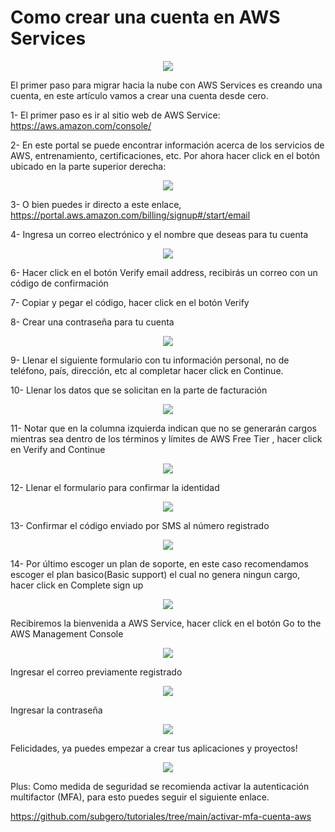 # Como crear una cuenta en AWS Services

<p align="center">
  <img src="images/1.webp" />
</p>

El primer paso para migrar hacia la nube con AWS Services es creando una cuenta, en este artículo vamos a crear una cuenta desde cero.

1- El primer paso es ir al sitio web de AWS Service: https://aws.amazon.com/console/

2- En este portal se puede encontrar información acerca de los servicios de AWS, entrenamiento, certificaciones, etc. Por ahora hacer click en el botón ubicado en la parte superior derecha:

<p align="center">
  <img src="images/2.webp" />
</p>

3- O bien puedes ir directo a este enlace, https://portal.aws.amazon.com/billing/signup#/start/email

4- Ingresa un correo electrónico y el nombre que deseas para tu cuenta

<p align="center">
  <img src="images/3.webp" />
</p>

6- Hacer click en el botón Verify email address, recibirás un correo con un código de confirmación

7- Copiar y pegar el código, hacer click en el botón Verify

8- Crear una contraseña para tu cuenta

<p align="center">
  <img src="images/4.webp" />
</p>

9- Llenar el siguiente formulario con tu información personal, no de teléfono, país, dirección, etc al completar hacer click en Continue.

10- Llenar los datos que se solicitan en la parte de facturación

<p align="center">
  <img src="images/5.webp" />
</p>

11- Notar que en la columna izquierda indican que no se generarán cargos mientras sea dentro de los términos y límites de AWS Free Tier , hacer click en Verify and Continue

<p align="center">
  <img src="images/6.webp" />
</p>

12- Llenar el formulario para confirmar la identidad

<p align="center">
  <img src="images/7.webp" />
</p>

13- Confirmar el código enviado por SMS al número registrado

<p align="center">
  <img src="images/8.webp" />
</p>

14- Por último escoger un plan de soporte, en este caso recomendamos escoger el plan basico(Basic support) el cual no genera ningun cargo, hacer click en Complete sign up

<p align="center">
  <img src="images/9.webp" />
</p>

Recibiremos la bienvenida a AWS Service, hacer click en el botón Go to the AWS Management Console

<p align="center">
  <img src="images/10.webp" />
</p>


Ingresar el correo previamente registrado

<p align="center">
  <img src="images/11.webp" />
</p>

Ingresar la contraseña

<p align="center">
  <img src="images/12.webp" />
</p>

Felicidades, ya puedes empezar a crear tus aplicaciones y proyectos!


<p align="center">
  <img src="images/13.webp" />
</p>

Plus: Como medida de seguridad se recomienda activar la autenticación multifactor (MFA), para esto puedes seguir el siguiente enlace.

https://github.com/subgero/tutoriales/tree/main/activar-mfa-cuenta-aws